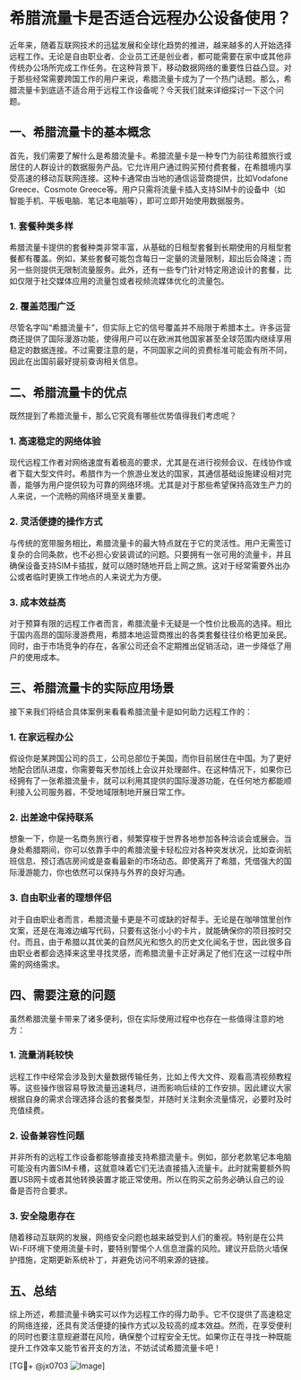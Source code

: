 # 希腊流量卡是否适合远程办公设备使用？

近年来，随着互联网技术的迅猛发展和全球化趋势的推进，越来越多的人开始选择远程工作。无论是自由职业者、企业员工还是创业者，都可能需要在家中或其他非传统办公场所完成工作任务。在这种背景下，移动数据网络的重要性日益凸显。对于那些经常需要跨国工作的用户来说，希腊流量卡成为了一个热门话题。那么，希腊流量卡到底适不适合用于远程工作设备呢？今天我们就来详细探讨一下这个问题。

## 一、希腊流量卡的基本概念

首先，我们需要了解什么是希腊流量卡。希腊流量卡是一种专门为前往希腊旅行或居住的人群设计的数据服务产品。它允许用户通过购买预付费套餐，在希腊境内享受高速的移动互联网连接。这种卡通常由当地的通信运营商提供，比如Vodafone Greece、Cosmote Greece等。用户只需将流量卡插入支持SIM卡的设备中（如智能手机、平板电脑、笔记本电脑等），即可立即开始使用数据服务。

### 1. 套餐种类多样
希腊流量卡提供的套餐种类非常丰富，从基础的日租型套餐到长期使用的月租型套餐都有覆盖。例如，某些套餐可能包含每日一定量的流量限制，超出后会降速；而另一些则提供无限制流量服务。此外，还有一些专门针对特定用途设计的套餐，比如仅限于社交媒体应用的流量包或者视频流媒体优化的流量包。

### 2. 覆盖范围广泛
尽管名字叫“希腊流量卡”，但实际上它的信号覆盖并不局限于希腊本土。许多运营商还提供了国际漫游功能，使得用户可以在欧洲其他国家甚至全球范围内继续享用稳定的数据连接。不过需要注意的是，不同国家之间的资费标准可能会有所不同，因此在出国前最好提前查询相关信息。

## 二、希腊流量卡的优点

既然提到了希腊流量卡，那么它究竟有哪些优势值得我们考虑呢？

### 1. 高速稳定的网络体验
现代远程工作者对网络速度有着极高的要求，尤其是在进行视频会议、在线协作或者下载大型文件时。希腊作为一个旅游业发达的国家，其通信基础设施建设相对完善，能够为用户提供较为可靠的网络环境。尤其是对于那些希望保持高效生产力的人来说，一个流畅的网络环境至关重要。

### 2. 灵活便捷的操作方式
与传统的宽带服务相比，希腊流量卡的最大特点就在于它的灵活性。用户无需签订复杂的合同条款，也不必担心安装调试的问题。只要拥有一张可用的流量卡，并且确保设备支持SIM卡插拔，就可以随时随地开启上网之旅。这对于经常需要外出办公或者临时更换工作地点的人来说尤为方便。

### 3. 成本效益高
对于预算有限的远程工作者而言，希腊流量卡无疑是一个性价比极高的选择。相比于国内高昂的国际漫游费用，希腊本地运营商推出的各类套餐往往价格更加亲民。同时，由于市场竞争的存在，各家公司还会不定期推出促销活动，进一步降低了用户的使用成本。

## 三、希腊流量卡的实际应用场景

接下来我们将结合具体案例来看看希腊流量卡是如何助力远程工作的：

### 1. 在家远程办公
假设你是某跨国公司的员工，公司总部位于美国，而你目前居住在中国。为了更好地配合团队进度，你需要每天参加线上会议并处理邮件。在这种情况下，如果你已经拥有了一张希腊流量卡，就可以利用其提供的国际漫游功能，在任何地方都能顺利接入公司服务器，不受地域限制地开展日常工作。

### 2. 出差途中保持联系
想象一下，你是一名商务旅行者，频繁穿梭于世界各地参加各种洽谈会或展会。当身处希腊期间，你可以依靠手中的希腊流量卡轻松应对各种突发状况，比如查询航班信息、预订酒店房间或是查看最新的市场动态。即使离开了希腊，凭借强大的国际漫游能力，你也依然可以保持与外界的良好沟通。

### 3. 自由职业者的理想伴侣
对于自由职业者而言，希腊流量卡更是不可或缺的好帮手。无论是在咖啡馆里创作文案，还是在海滩边编写代码，只要有这张小小的卡片，就能确保你的项目按时交付。而且，由于希腊以其优美的自然风光和悠久的历史文化闻名于世，因此很多自由职业者都会选择来这里寻找灵感，而希腊流量卡正好满足了他们在这一过程中所需的网络需求。

## 四、需要注意的问题

虽然希腊流量卡带来了诸多便利，但在实际使用过程中也存在一些值得注意的地方：

### 1. 流量消耗较快
远程工作中经常会涉及到大量数据传输任务，比如上传大文件、观看高清视频教程等。这些操作很容易导致流量迅速耗尽，进而影响后续的工作安排。因此建议大家根据自身的需求合理选择合适的套餐类型，并随时关注剩余流量情况，必要时及时充值续费。

### 2. 设备兼容性问题
并非所有的远程工作设备都能够直接支持希腊流量卡。例如，部分老款笔记本电脑可能没有内置SIM卡槽，这就意味着它们无法直接插入流量卡。此时就需要额外购置USB网卡或者其他转换装置才能正常使用。所以在购买之前务必确认自己的设备是否符合要求。

### 3. 安全隐患存在
随着移动互联网的发展，网络安全问题也越来越受到人们的重视。特别是在公共Wi-Fi环境下使用流量卡时，要特别警惕个人信息泄露的风险。建议开启防火墙保护措施，定期更新系统补丁，并避免访问不明来源的链接。

## 五、总结

综上所述，希腊流量卡确实可以作为远程工作的得力助手。它不仅提供了高速稳定的网络连接，还具有灵活便捷的操作方式以及较高的成本效益。然而，在享受便利的同时也要注意规避潜在风险，确保整个过程安全无忧。如果你正在寻找一种既能提升工作效率又能节省开支的方法，不妨试试希腊流量卡吧！

[TG💪+ @jx0703 ![Image](https://github.com/user-attachments/assets/dbca1d08-cadb-493c-b0ec-ad6f7a83f270)]
